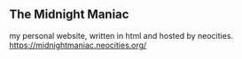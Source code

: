 ## The Midnight Maniac
my personal website, written in html and hosted by neocities.
https://midnightmaniac.neocities.org/